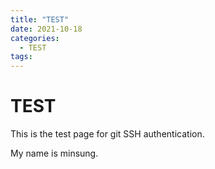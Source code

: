 ```yaml
---
title: "TEST"
date: 2021-10-18
categories:
  - TEST
tags:
---
```






# TEST

This is the test page for git SSH authentication.

My name is minsung.
